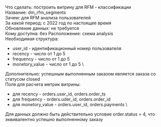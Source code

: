 Что сделать: построить витрину для RFM - классификации \
Название: dm_rfm_segments \
Зачем: для RFM анализа пользователей  
За какой период: c 2022 год по настоящее время \
Обновление данных: не требуется \
Кому доступна: без
Расположение: схема analysis \
Необходимая структура:
- user_id - идентификационный номер пользователя
- recency - число от 1 до 5
- frequency - число от 1 до 5
- monetory_value - число от 1 до 5 \

Дополнительно: успешным выполненным заказом является заказа со статусом closed \
Поля для расчета метрик витрины:
- для recency - orders.user_id, orders.order_ts
- для frequency - orders.uder_id, orders.order_id
- для monetory_value - orders.user_id, orders.payments \

Для данных должно быть действительно условие order.status = 4, что эквивалентно успешно выполненному заказу
